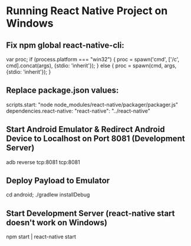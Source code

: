 # Running React Native Project on Windows

## Fix npm global react-native-cli:
var proc;
if (process.platform === "win32") {
    proc = spawn('cmd', ['/c', cmd].concat(args), {stdio: 'inherit'});
}
else {
    proc = spawn(cmd, args, {stdio: 'inherit'});
}

## Replace package.json values:
  scripts.start: "node node_modules/react-native/packager/packager.js"
  dependencies.react-native: "react-native": "../react-native"

## Start Android Emulator & Redirect Android Device to Localhost on Port 8081 (Development Server)
  adb reverse tcp:8081 tcp:8081

## Deploy Payload to Emulator
  cd android; ./gradlew installDebug

## Start Development Server (react-native start doesn't work on Windows)
  npm start | react-native start

